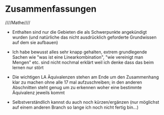 # Zusammenfassungen
////Mathe////

- Enthalten sind nur die Gebieten die als Schwerpunkte angekündigt wurden (und natürliche das nicht ausdrücklich geforderte Grundwissen auf dem sie aufbauen)

- Ich habe bewusst alles sehr knapp gehalten, extrem grundlegende Sachen wie "was ist eine Linearkombination", "wie vereinigt man Mengen" etc. sind nicht nochmal erklärt weil ich denke dass das beim lernen nur stört

- Die wichtigen LA Äquivalenzen stehen am Ende um den Zusammenhang klar zu machen ohne alle 17 mal aufzuschreiben; in den anderen Abschnitten steht genug um zu erkennen woher eine bestimmte Äquivalenz jeweils kommt 

- Selbstverständlich kannst du auch noch kürzen/ergänzen (nur möglichst auf einem anderen Branch so lange ich noch nicht fertig bin...)
